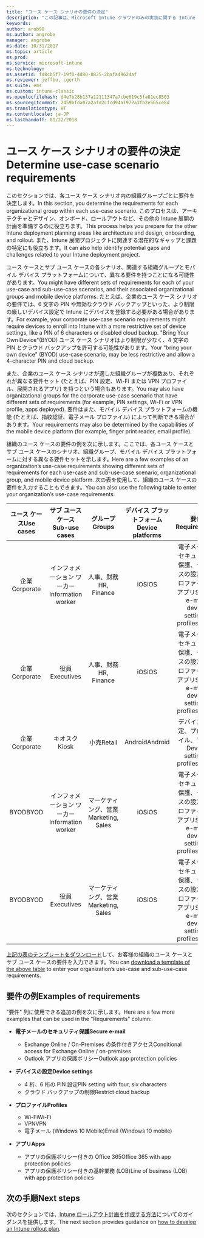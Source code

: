 ```yaml
---
title: "ユース ケース シナリオの要件の決定"
description: "この記事は、Microsoft Intune クラウドのみの実装に関する Intune ユース ケース シナリオとサブ ユース ケース シナリオの要件の決定について説明します。"
keywords: 
author: arob98
ms.author: angrobe
manager: angrobe
ms.date: 10/31/2017
ms.topic: article
ms.prod: 
ms.service: microsoft-intune
ms.technology: 
ms.assetid: fd8cb5f7-19f0-4d80-8825-2bafa49624af
ms.reviewer: jeffbu, cgerth
ms.suite: ems
ms.custom: intune-classic
ms.openlocfilehash: d4e7b28b137a12111347a7cbe619c5fa81ec8503
ms.sourcegitcommit: 2459bfda07a2afd2cfcd94a1972a3fb2e565ce8d
ms.translationtype: HT
ms.contentlocale: ja-JP
ms.lasthandoff: 01/22/2018
---
```

# <a name="determine-use-case-scenario-requirements"></a><span data-ttu-id="c76d2-103">ユース ケース シナリオの要件の決定</span><span class="sxs-lookup"><span data-stu-id="c76d2-103">Determine use-case scenario requirements</span></span>

<span data-ttu-id="c76d2-104">このセクションでは、各ユース ケース シナリオ内の組織グループごとに要件を決定します。</span><span class="sxs-lookup"><span data-stu-id="c76d2-104">In this section, you determine the requirements for each organizational group within each use-case scenario.</span></span> <span data-ttu-id="c76d2-105">このプロセスは、アーキテクチャとデザイン、オンボード、ロールアウトなど、その他の Intune 展開の計画を準備するのに役立ちます。</span><span class="sxs-lookup"><span data-stu-id="c76d2-105">This process helps you prepare for the other Intune deployment planning areas like architecture and design, onboarding, and rollout.</span></span> <span data-ttu-id="c76d2-106">また、Intune 展開プロジェクトに関連する潜在的なギャップと課題の特定にも役立ちます。</span><span class="sxs-lookup"><span data-stu-id="c76d2-106">It can also help identify potential gaps and challenges related to your Intune deployment project.</span></span>

<span data-ttu-id="c76d2-107">ユース ケースとサブ ユース ケースの各シナリオ、関連する組織グループとモバイル デバイス プラットフォームについて、異なる要件を持つことになる可能性があります。</span><span class="sxs-lookup"><span data-stu-id="c76d2-107">You might have different sets of requirements for each of your use-case and sub-use-case scenarios, and their associated organizational groups and mobile device platforms.</span></span> <span data-ttu-id="c76d2-108">たとえば、企業のユース ケース シナリオの要件では、6 文字の PIN や無効なクラウド バックアップといった、より制限の厳しいデバイス設定で Intune にデバイスを登録する必要がある場合があります。</span><span class="sxs-lookup"><span data-stu-id="c76d2-108">For example, your corporate use-case scenario requirements might require devices to enroll into Intune with a more restrictive set of device settings, like a PIN of 6 characters or disabled cloud backup.</span></span> <span data-ttu-id="c76d2-109">"Bring Your Own Device"(BYOD) ユース ケース シナリオはより制限が少なく、4 文字の PIN とクラウド バックアップを許可する可能性があります。</span><span class="sxs-lookup"><span data-stu-id="c76d2-109">Your "bring your own device" (BYOD) use-case scenario, may be less restrictive and allow a 4-character PIN and cloud backup.</span></span>

<span data-ttu-id="c76d2-110">また、企業のユース ケース シナリオが適した組織グループが複数あり、それぞれが異なる要件セット (たとえば、PIN 設定、Wi-Fi または VPN プロファイル、展開されるアプリ) を持つという場合もあります。</span><span class="sxs-lookup"><span data-stu-id="c76d2-110">You may also have organizational groups for the corporate use-case scenario that have different sets of requirements (for example, PIN settings, Wi-Fi or VPN profile, apps deployed).</span></span> <span data-ttu-id="c76d2-111">要件はまた、モバイル デバイス プラットフォームの機能 (たとえば、指紋認証、電子メール プロファイル) によって判断できる場合があります。</span><span class="sxs-lookup"><span data-stu-id="c76d2-111">Your requirements may also be determined by the capabilities of the mobile device platform (for example, finger print reader, email profile).</span></span>

<span data-ttu-id="c76d2-112">組織のユース ケースの要件の例を次に示します。ここでは、各ユース ケースとサブ ユース ケースのシナリオ、組織グループ、モバイル デバイス プラットフォームに対する異なる要件セットを示します。</span><span class="sxs-lookup"><span data-stu-id="c76d2-112">Here are a few examples of an organization’s use-case requirements showing different sets of requirements for each use-case and sub-use-case scenario, organizational group, and mobile device platform.</span></span> <span data-ttu-id="c76d2-113">次の表を使用して、組織のユース ケースの要件を入力することもできます。</span><span class="sxs-lookup"><span data-stu-id="c76d2-113">You can also use the following table to enter your organization’s use-case requirements:</span></span>

| <span data-ttu-id="c76d2-114">**ユース ケース**</span><span class="sxs-lookup"><span data-stu-id="c76d2-114">**Use cases**</span></span> | <span data-ttu-id="c76d2-115">**サブ ユース ケース**</span><span class="sxs-lookup"><span data-stu-id="c76d2-115">**Sub-use cases**</span></span> | <span data-ttu-id="c76d2-116">**グループ**</span><span class="sxs-lookup"><span data-stu-id="c76d2-116">**Groups**</span></span> | <span data-ttu-id="c76d2-117">**デバイス プラットフォーム**</span><span class="sxs-lookup"><span data-stu-id="c76d2-117">**Device platforms**</span></span> | <span data-ttu-id="c76d2-118">**要件**</span><span class="sxs-lookup"><span data-stu-id="c76d2-118">**Requirements**</span></span> |
|:---:|:---:|:---:|:---:|:---:|
| <span data-ttu-id="c76d2-119">企業</span><span class="sxs-lookup"><span data-stu-id="c76d2-119">Corporate</span></span> | <span data-ttu-id="c76d2-120">インフォメーション ワーカー</span><span class="sxs-lookup"><span data-stu-id="c76d2-120">Information worker</span></span> | <span data-ttu-id="c76d2-121">人事、財務</span><span class="sxs-lookup"><span data-stu-id="c76d2-121">HR, Finance</span></span> | <span data-ttu-id="c76d2-122">iOS</span><span class="sxs-lookup"><span data-stu-id="c76d2-122">iOS</span></span> | <span data-ttu-id="c76d2-123">電子メールのセキュリティ保護、デバイスの設定、プロファイル、アプリ</span><span class="sxs-lookup"><span data-stu-id="c76d2-123">Secure e-mail, device settings, profiles, apps</span></span> |                                                          
| <span data-ttu-id="c76d2-124">企業</span><span class="sxs-lookup"><span data-stu-id="c76d2-124">Corporate</span></span> | <span data-ttu-id="c76d2-125">役員</span><span class="sxs-lookup"><span data-stu-id="c76d2-125">Executives</span></span> | <span data-ttu-id="c76d2-126">人事、財務</span><span class="sxs-lookup"><span data-stu-id="c76d2-126">HR, Finance</span></span> | <span data-ttu-id="c76d2-127">iOS</span><span class="sxs-lookup"><span data-stu-id="c76d2-127">iOS</span></span> | <span data-ttu-id="c76d2-128">電子メールのセキュリティ保護、デバイスの設定、プロファイル、アプリ</span><span class="sxs-lookup"><span data-stu-id="c76d2-128">Secure e-mail, device settings, profiles, apps</span></span> |                                                         
| <span data-ttu-id="c76d2-129">企業</span><span class="sxs-lookup"><span data-stu-id="c76d2-129">Corporate</span></span> | <span data-ttu-id="c76d2-130">キオスク</span><span class="sxs-lookup"><span data-stu-id="c76d2-130">Kiosk</span></span> | <span data-ttu-id="c76d2-131">小売</span><span class="sxs-lookup"><span data-stu-id="c76d2-131">Retail</span></span> | <span data-ttu-id="c76d2-132">Android</span><span class="sxs-lookup"><span data-stu-id="c76d2-132">Android</span></span> | <span data-ttu-id="c76d2-133">デバイスの設定、プロファイル、アプリ</span><span class="sxs-lookup"><span data-stu-id="c76d2-133">Device settings, profiles, apps</span></span> |
| <span data-ttu-id="c76d2-134">BYOD</span><span class="sxs-lookup"><span data-stu-id="c76d2-134">BYOD</span></span> | <span data-ttu-id="c76d2-135">インフォメーション ワーカー</span><span class="sxs-lookup"><span data-stu-id="c76d2-135">Information worker</span></span> | <span data-ttu-id="c76d2-136">マーケティング、営業</span><span class="sxs-lookup"><span data-stu-id="c76d2-136">Marketing, Sales</span></span> | <span data-ttu-id="c76d2-137">iOS</span><span class="sxs-lookup"><span data-stu-id="c76d2-137">iOS</span></span> | <span data-ttu-id="c76d2-138">電子メールのセキュリティ保護、デバイスの設定、プロファイル、アプリ</span><span class="sxs-lookup"><span data-stu-id="c76d2-138">Secure e-mail, device settings, profiles, apps</span></span> |                                                         
| <span data-ttu-id="c76d2-139">BYOD</span><span class="sxs-lookup"><span data-stu-id="c76d2-139">BYOD</span></span> | <span data-ttu-id="c76d2-140">役員</span><span class="sxs-lookup"><span data-stu-id="c76d2-140">Executives</span></span> | <span data-ttu-id="c76d2-141">マーケティング、営業</span><span class="sxs-lookup"><span data-stu-id="c76d2-141">Marketing, Sales</span></span> | <span data-ttu-id="c76d2-142">iOS</span><span class="sxs-lookup"><span data-stu-id="c76d2-142">iOS</span></span> | <span data-ttu-id="c76d2-143">電子メールのセキュリティ保護、デバイスの設定、プロファイル、アプリ</span><span class="sxs-lookup"><span data-stu-id="c76d2-143">Secure e-mail, device settings, profiles, apps</span></span> |

<span data-ttu-id="c76d2-144">[上記の表のテンプレートをダウンロード](https://gallery.technet.microsoft.com/Intune-deployment-planning-fae156c2?redir=0)して、お客様の組織のユース ケースとサブ ユース ケースの要件を入力できます。</span><span class="sxs-lookup"><span data-stu-id="c76d2-144">You can [download a template of the above table](https://gallery.technet.microsoft.com/Intune-deployment-planning-fae156c2?redir=0) to enter your organization’s use-case and sub-use-case requirements.</span></span>


## <a name="examples-of-requirements"></a><span data-ttu-id="c76d2-145">要件の例</span><span class="sxs-lookup"><span data-stu-id="c76d2-145">Examples of requirements</span></span>

<span data-ttu-id="c76d2-146">"要件" 列に使用できる追加の例を次に示します。</span><span class="sxs-lookup"><span data-stu-id="c76d2-146">Here are a few more examples that can be used in the "Requirements" column:</span></span>

- <span data-ttu-id="c76d2-147">**電子メールのセキュリティ保護**</span><span class="sxs-lookup"><span data-stu-id="c76d2-147">**Secure e-mail**</span></span>
    - <span data-ttu-id="c76d2-148">Exchange Online / On-Premises の条件付きアクセス</span><span class="sxs-lookup"><span data-stu-id="c76d2-148">Conditional access for Exchange Online / on-premises</span></span>
    - <span data-ttu-id="c76d2-149">Outlook アプリの保護ポリシー</span><span class="sxs-lookup"><span data-stu-id="c76d2-149">Outlook app protection policies</span></span>

- <span data-ttu-id="c76d2-150">**デバイスの設定**</span><span class="sxs-lookup"><span data-stu-id="c76d2-150">**Device settings**</span></span>
    - <span data-ttu-id="c76d2-151">4 桁、6 桁の PIN 設定</span><span class="sxs-lookup"><span data-stu-id="c76d2-151">PIN setting with four, six characters</span></span>
    - <span data-ttu-id="c76d2-152">クラウド バックアップの制限</span><span class="sxs-lookup"><span data-stu-id="c76d2-152">Restrict cloud backup</span></span>

- <span data-ttu-id="c76d2-153">**プロファイル**</span><span class="sxs-lookup"><span data-stu-id="c76d2-153">**Profiles**</span></span>
    - <span data-ttu-id="c76d2-154">Wi-Fi</span><span class="sxs-lookup"><span data-stu-id="c76d2-154">Wi-Fi</span></span>
    - <span data-ttu-id="c76d2-155">VPN</span><span class="sxs-lookup"><span data-stu-id="c76d2-155">VPN</span></span>
    - <span data-ttu-id="c76d2-156">電子メール (Windows 10 Mobile)</span><span class="sxs-lookup"><span data-stu-id="c76d2-156">Email (Windows 10 mobile)</span></span>

- <span data-ttu-id="c76d2-157">**アプリ**</span><span class="sxs-lookup"><span data-stu-id="c76d2-157">**Apps**</span></span>
    - <span data-ttu-id="c76d2-158">アプリの保護ポリシー付きの Office 365</span><span class="sxs-lookup"><span data-stu-id="c76d2-158">Office 365 with app protection policies</span></span>
    - <span data-ttu-id="c76d2-159">アプリの保護ポリシー付きの基幹業務 (LOB)</span><span class="sxs-lookup"><span data-stu-id="c76d2-159">Line of business (LOB) with app protection policies</span></span>

## <a name="next-steps"></a><span data-ttu-id="c76d2-160">次の手順</span><span class="sxs-lookup"><span data-stu-id="c76d2-160">Next steps</span></span>

<span data-ttu-id="c76d2-161">次のセクションでは、[Intune ロールアウト計画を作成する方法](planning-guide-rollout-plan.md)についてのガイダンスを提供します。</span><span class="sxs-lookup"><span data-stu-id="c76d2-161">The next section provides guidance on [how to develop an Intune rollout plan](planning-guide-rollout-plan.md).</span></span>
